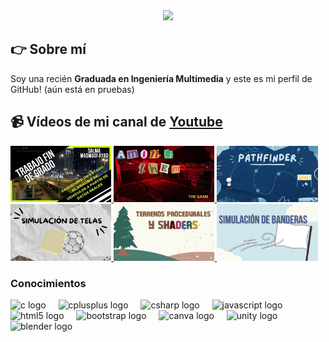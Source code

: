 
<div align="center">
  <img height="400" src="https://mural.uv.es/salmada/Practica1,2,3/img/logo.png"  />
</div>

## 👉 Sobre mí
Soy una recién **Graduada en Ingeniería Multimedia** y este es mi perfil de GitHub! (aún está en pruebas)

## 📹 Vídeos de mi canal de [Youtube](https://www.youtube.com/channel/UCrSFdvnDI3uNhov7pKaYm4g)
<a href='https://youtu.be/RSRx8983tnY' title="Trabajo Fin de Grado - ver en Youtube" target='_blank'>
  <img width='32%'  src='Imagenes/tfg.webp' alt='Trabajo Fin de Grado' />
</a>

<a href='https://youtu.be/LTNxlbgG3Xc' title="Videojuego AMONG THEM - ver en Youtube" target='_blank'>
  <img width='32%' src='Imagenes/amongthem.png' alt='Videojuego AMONG THEM' />
</a>

<a href='https://youtu.be/4nv5KIzE8aA' title="Pathfinding - ver en Youtube" target='_blank'>
  <img width='32%'  src='Imagenes/pathfind.png' alt='Pathfinding' />
</a>

<a href='https://youtu.be/I2m6d006Z9I' title="Simulación de telas 3D - ver en Youtube" target='_blank'>
  <img width='32%' src='Imagenes/telas.png' alt='Simulación de telas 3D' />
</a>

<a href='https://youtu.be/UQBtGgyJd58' title="Terrenos procedurales y shaders - ver en Youtube" target='_blank'>
  <img width='32%' src='Imagenes/terrenos.png' alt='Terrenos procedurales y shaders' />
</a>

<a href='https://youtu.be/BdXv7qbC-mM' title="Simulación de banderas - ver en Youtube" target='_blank'>
  <img width='32%' src='Imagenes/banderas.png' alt='Simulación de banderas' />
</a>

### Conocimientos

<div align="left">
  <img src="https://cdn.jsdelivr.net/gh/devicons/devicon/icons/c/c-original.svg" height="40" alt="c logo"  />
  <img width="12" />
  <img src="https://cdn.jsdelivr.net/gh/devicons/devicon/icons/cplusplus/cplusplus-original.svg" height="40" alt="cplusplus logo"  />
  <img width="12" />
  <img src="https://cdn.jsdelivr.net/gh/devicons/devicon/icons/csharp/csharp-original.svg" height="40" alt="csharp logo"  />
  <img width="12" />
  <img src="https://cdn.jsdelivr.net/gh/devicons/devicon/icons/javascript/javascript-original.svg" height="40" alt="javascript logo"  />
  <img width="12" />
  <img src="https://cdn.jsdelivr.net/gh/devicons/devicon/icons/html5/html5-original.svg" height="40" alt="html5 logo"  />
  <img width="12" />
  <img src="https://cdn.jsdelivr.net/gh/devicons/devicon/icons/bootstrap/bootstrap-original.svg" height="40" alt="bootstrap logo"  />
  <img width="12" />
  <img src="https://cdn.jsdelivr.net/gh/devicons/devicon/icons/canva/canva-original.svg" height="40" alt="canva logo"  />
  <img width="12" />
  <img src="https://cdn.jsdelivr.net/gh/devicons/devicon/icons/unity/unity-original.svg" height="40" alt="unity logo"  />
  <img width="12" />
  <img src="https://cdn.jsdelivr.net/gh/devicons/devicon/icons/blender/blender-original.svg" height="40" alt="blender logo"  />
</div>

###
